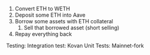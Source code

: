 1. Convert ETH to WETH
2. Deposit some ETH into Aave
3. Borrow some assets with ETH collateral
    1. Sell that borrowed asset (short selling)
4. Repay everything back

Testing:
Integration test: Kovan
Unit Tests: Mainnet-fork